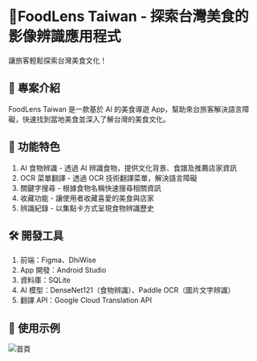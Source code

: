 # 🥢FoodLens Taiwan - 探索台灣美食的影像辨識應用程式
讓旅客輕鬆探索台灣美食文化！

## 📌 專案介紹
FoodLens Taiwan 是一款基於 AI 的美食導遊 App，幫助來台旅客解決語言障礙，快速找到當地美食並深入了解台灣的美食文化。

## 🎯 功能特色
1. AI 食物辨識 - 透過 AI 辨識食物，提供文化背景、食譜及推薦店家資訊
2. OCR 菜單翻譯 - 透過 OCR 技術翻譯菜單，解決語言障礙
3. 關鍵字搜尋 - 根據食物名稱快速搜尋相關資訊
4. 收藏功能 - 讓使用者收藏喜愛的美食與店家
5. 辨識紀錄 - 以集點卡方式呈現食物辨識歷史

## 🛠 開發工具
1. 前端：Figma、DhiWise
2. App 開發：Android Studio
3. 資料庫：SQLite
4. AI 模型：DenseNet121（食物辨識）、Paddle OCR（圖片文字辨識）
5. 翻譯 API：Google Cloud Translation API

## 📸 使用示例
![首頁](images/home.png)


